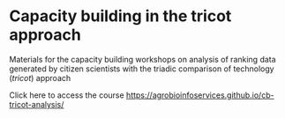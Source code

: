# Capacity building in the tricot approach

Materials for the capacity building workshops on analysis of ranking data generated by citizen scientists with the triadic comparison of technology (*tricot*) approach

Click here to access the course <https://agrobioinfoservices.github.io/cb-tricot-analysis/>


